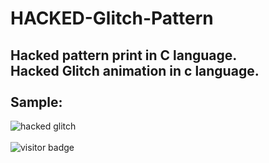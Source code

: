 # HACKED-Glitch-Pattern
Hacked pattern print in C language. <br>
Hacked Glitch animation in c language.
<br>
<br>
Sample:
------------------------------
![hacked glitch](https://user-images.githubusercontent.com/82973846/198724793-7f87e860-5c11-4b12-8eba-388e743d5d76.gif)
<br><br>
![visitor badge](https://visitor-badge.glitch.me/badge?page_id=md-abdullah-al-maruf.HACKED-Glitch-Pattern&left_color=red&right_color=green) 
